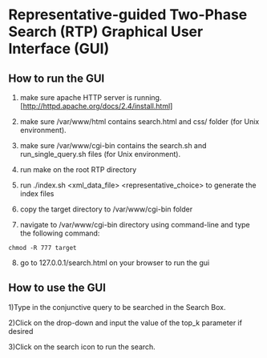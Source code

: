 Representative-guided Two-Phase Search (RTP) Graphical User Interface (GUI)
=======================================
How to run the GUI
------------

1) make sure apache HTTP server is running. [http://httpd.apache.org/docs/2.4/install.html]

2) make sure /var/www/html contains search.html and css/ folder (for Unix environment).

3) make sure /var/www/cgi-bin contains the search.sh and run_single_query.sh files (for Unix environment).

4) run make on the root RTP directory

5) run ./index.sh &lt;xml_data_file&gt; &lt;representative_choice&gt; to generate the index files

6) copy the target directory to /var/www/cgi-bin folder

7) navigate to /var/www/cgi-bin directory using command-line and type the following command:

`chmod -R 777 target`

8) go to 127.0.0.1/search.html on your browser to run the gui

How to use the GUI
------------

1)Type in the conjunctive query to be searched in the Search Box. 

2)Click on the drop-down and input the value of the top_k parameter if desired

3)Click on the search icon to run the search.